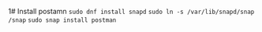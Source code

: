 1# Install postamn
``sudo dnf install snapd``
``sudo ln -s /var/lib/snapd/snap /snap``
``sudo snap install postman``
